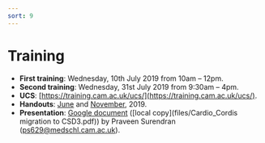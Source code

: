 ```yaml
---
sort: 9
---
```


# Training

- **First training**: Wednesday, 10th July 2019 from 10am – 12pm.
- **Second training**: Wednesday, 31st July 2019 from 9:30am – 4pm.
- **UCS**: [https://training.cam.ac.uk/ucs/](https://training.cam.ac.uk/ucs/).
- **Handouts**: [June](https://www.hpc.cam.ac.uk/files/introduction_to_hpc-jun2019-handout_0.pdf) and [November](https://www.hpc.cam.ac.uk/files/introduction_to_hpc-nov2019.pdf), 2019.
- **Presentation**: [Google document](https://tinyurl.com/y3l6jssg) ([local copy](files/Cardio_Cordis migration to CSD3.pdf)) by Praveen Surendran (<ps629@medschl.cam.ac.uk>).
